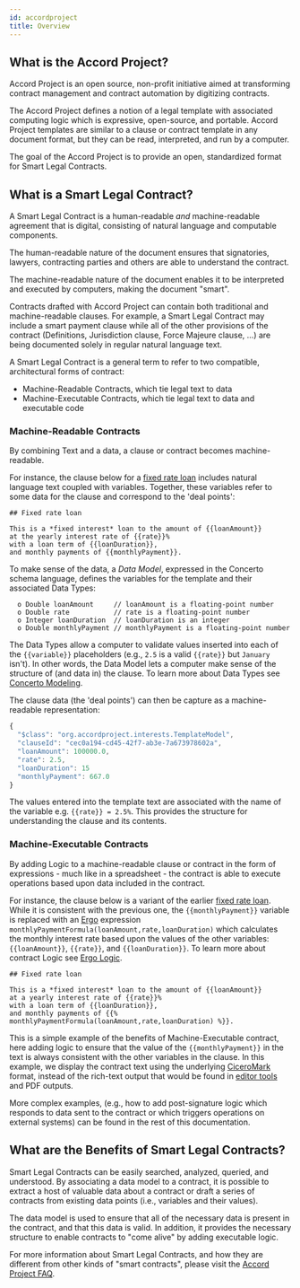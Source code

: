 ```yaml
---
id: accordproject
title: Overview
---
```


## What is the Accord Project?

Accord Project is an open source, non-profit initiative aimed at transforming contract management and contract automation by digitizing contracts.

The Accord Project defines a notion of a legal template with associated computing logic which is expressive, open-source, and portable. Accord Project templates are similar to a clause or contract template in any document format, but they can be read, interpreted, and run by a computer.

The goal of the Accord Project is to provide an open, standardized format for Smart Legal Contracts.

## What is a Smart Legal Contract?

A Smart Legal Contract is a human-readable _and_ machine-readable agreement that is digital, consisting of natural language and computable components.

The human-readable nature of the document ensures that signatories, lawyers, contracting parties and others are able to understand the contract.

The machine-readable nature of the document enables it to be interpreted and executed by computers, making the document "smart".

Contracts drafted with Accord Project can contain both traditional and machine-readable clauses. For example, a Smart Legal Contract may include a smart payment clause while all of the other provisions of the contract (Definitions, Jurisdiction clause, Force Majeure clause, ...) are being documented solely in regular natural language text.

A Smart Legal Contract is a general term to refer to two compatible, architectural forms of contract:
- Machine-Readable Contracts, which tie legal text to data
- Machine-Executable Contracts, which tie legal text to data and executable code

### Machine-Readable Contracts

By combining Text and a data, a clause or contract becomes machine-readable.

For instance, the clause below for a [fixed rate loan](https://templates.accordproject.org/fixed-interests-static@0.2.0.html) includes natural language text coupled with variables. Together, these variables refer to some data for the clause and correspond to the 'deal points':

```tem
## Fixed rate loan

This is a *fixed interest* loan to the amount of {{loanAmount}}
at the yearly interest rate of {{rate}}%
with a loan term of {{loanDuration}},
and monthly payments of {{monthlyPayment}}.
```

To make sense of the data, a _Data Model_, expressed in the Concerto schema language, defines the variables for the template and their associated Data Types:

```ergo
  o Double loanAmount     // loanAmount is a floating-point number
  o Double rate           // rate is a floating-point number
  o Integer loanDuration  // loanDuration is an integer
  o Double monthlyPayment // monthlyPayment is a floating-point number
```

The Data Types allow a computer to validate values inserted into each of the `{{variable}}` placeholders (e.g., `2.5` is a valid `{{rate}}` but `January` isn't). In other words, the Data Model lets a computer make sense of the structure of (and data in) the clause. To learn more about Data Types see [Concerto Modeling](model-concerto).

The clause data (the 'deal points') can then be capture as a machine-readable representation:

```js
{
  "$class": "org.accordproject.interests.TemplateModel",
  "clauseId": "cec0a194-cd45-42f7-ab3e-7a673978602a",
  "loanAmount": 100000.0,
  "rate": 2.5,
  "loanDuration": 15
  "monthlyPayment": 667.0
}
```

The values entered into the template text are associated with the name of the variable e.g. `{{rate}} = 2.5%`. This provides the structure for understanding the clause and its contents.

### Machine-Executable Contracts

By adding Logic to a machine-readable clause or contract in the form of expressions - much like in a spreadsheet - the contract is able to execute operations based upon data included in the contract.

For instance, the clause below is a variant of the earlier [fixed rate loan](https://templates.accordproject.org/fixed-interests@0.2.0.html). While it is consistent with the previous one, the `{{monthlyPayment}}` variable is replaced with an [Ergo](logic-ergo) expression `monthlyPaymentFormula(loanAmount,rate,loanDuration)` which calculates the monthly interest rate based upon the values of the other variables: `{{loanAmount}}`, `{{rate}}`, and `{{loanDuration}}`.  To learn more about contract Logic see [Ergo Logic](logic-ergo).

```tem
## Fixed rate loan

This is a *fixed interest* loan to the amount of {{loanAmount}}
at a yearly interest rate of {{rate}}%
with a loan term of {{loanDuration}},
and monthly payments of {{% monthlyPaymentFormula(loanAmount,rate,loanDuration) %}}.
```

This is a simple example of the benefits of Machine-Executable contract, here adding logic to ensure that the value of the `{{monthlyPayment}}` in the text is always consistent with the other variables in the clause. In this example, we display the contract text using the underlying [CiceroMark](markup-cicero) format, instead of the rich-text output that would be found in [editor tools](started-resources#ecosystem-tools) and PDF outputs.

More complex examples, (e.g., how to add post-signature logic which responds to data sent to the contract or which triggers operations on external systems) can be found in the rest of this documentation.

## What are the Benefits of Smart Legal Contracts?

Smart Legal Contracts can be easily searched, analyzed, queried, and understood. By associating a data model to a contract, it is possible to extract a host of valuable data about a contract or draft a series of contracts from existing data points (i.e., variables and their values).

The data model is used to ensure that all of the necessary data is present in the contract, and that this data is valid. In addition, it provides the necessary structure to enable contracts to "come alive" by adding executable logic.

For more information about Smart Legal Contracts, and how they are different from other kinds of "smart contracts", please visit the [Accord Project FAQ](https://www.accordproject.org/frequently-asked-questions).
